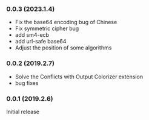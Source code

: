 ### 0.0.3 (2023.1.4)

 - Fix the base64 encoding bug of Chinese
 - Fix symmetric cipher bug
 - add sm4-ecb
 - add url-safe base64
 - Adjust the position of some algorithms

### 0.0.2 (2019.2.7)

- Solve the Conflicts with Output Colorizer extension
- bug fixes

### 0.0.1 (2019.2.6)

Initial release
